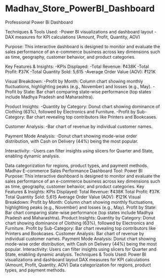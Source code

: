 # Madhav_Store_PowerBI_Dashboard
Professional Power Bi Dashboard

Techniques & Tools Used:
-Power BI visualizations and dashboard layout
-DAX measures for KPI calculations (Amount, Profit, Quantity, AOV)

Purpose:
This interactive dashboard is designed to monitor and evaluate the sales performance of an e-commerce business across key dimensions such as time, geography, customer behavior, and product categories.

Key Features & Insights:
-KPIs Displayed:
-Total Revenue: ₹438K
-Total Profit: ₹37K
-Total Quantity Sold: 5,615
-Average Order Value (AOV): ₹121K

Visual Breakdown:
-Profit by Month: Column chart showing monthly fluctuations, highlighting peaks (e.g., November) and losses (e.g., May).
-Profit by State: Bar chart comparing state-wise performance (top states include Madhya Pradesh and Maharashtra).

Product Insights:
-Quantity by Category: Donut chart showing dominance of Clothing (63%), followed by Electronics and Furniture.
-Profit by Sub-Category: Bar chart revealing top contributors like Printers and Bookcases.

Customer Analysis:
-Bar chart of revenue by individual customer names.

Payment Mode Analysis:
-Donut chart showing mode-wise order distribution, with Cash on Delivery (44%) being the most popular.

Interactivity:
-Users can filter insights using slicers for Quarter and State, enabling dynamic analysis.

Data categorization for regions, product types, and payment methods.
Madhav E-commerce Sales Performance Dashboard Tool: Power BI Purpose: This interactive dashboard is designed to monitor and evaluate the sales performance of an e-commerce business across key dimensions such as time, geography, customer behavior, and product categories. Key Features & Insights: KPIs Displayed: Total Revenue: ₹438K Total Profit: ₹37K Total Quantity Sold: 5,615 Average Order Value (AOV): ₹121K Visual Breakdown: Profit by Month: Column chart showing monthly fluctuations, highlighting peaks (e.g., November) and losses (e.g., May). Profit by State: Bar chart comparing state-wise performance (top states include Madhya Pradesh and Maharashtra). Product Insights: Quantity by Category: Donut chart showing dominance of Clothing (63%), followed by Electronics and Furniture. Profit by Sub-Category: Bar chart revealing top contributors like Printers and Bookcases. Customer Analysis: Bar chart of revenue by individual customer names. Payment Mode Analysis: Donut chart showing mode-wise order distribution, with Cash on Delivery (44%) being the most popular. Interactivity: Users can filter insights using slicers for Quarter and State, enabling dynamic analysis. Techniques & Tools Used: Power BI visualizations and dashboard layout DAX measures for KPI calculations (Amount, Profit, Quantity, AOV) Data categorization for regions, product types, and payment methods.

